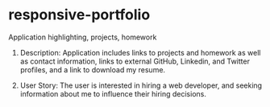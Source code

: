 # responsive-portfolio
Application highlighting, projects, homework

1. Description:
Application includes links to projects and homework as well as contact information, links to external GitHub, Linkedin, and Twitter profiles, and a link to download my resume.

2. User Story:
The user is interested in hiring a web developer, and seeking information about me to influence their hiring decisions.



